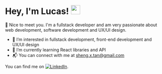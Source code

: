 # Hey, I'm Lucas! <img src="https://raw.githubusercontent.com/MartinHeinz/MartinHeinz/master/wave.gif" width="30px">

👋 Nice to meet you. I'm a fullstack developer and am very passionate about web development, software development and UX/UI design. 


- 👀 I’m interested in fullstack development, front-end development and UX/UI design
- 🌱 I’m currently learning React libraries and API
- :mailbox_with_mail: You can connect with me at sheng.x.tan@gmail.com


<!-- Actual text -->

You can find me on [![LinkedIn][2.2]][3].

<!-- Icons -->

[1.2]: http://i.imgur.com/wWzX9uB.png (twitter icon without padding)
[2.2]: https://raw.githubusercontent.com/MartinHeinz/MartinHeinz/master/linkedin-3-16.png (LinkedIn icon without padding)

<!-- Links to your social media accounts -->

[3]: https://www.linkedin.com/in/lucas-tan-081b66b8/

<!---
dimsumshifu/dimsumshifu is a ✨ special ✨ repository because its `README.md` (this file) appears on your GitHub profile.
You can click the Preview link to take a look at your changes.
--->
